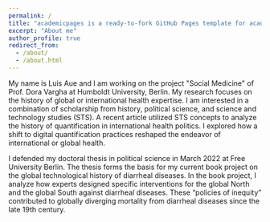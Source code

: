 ```yaml
---
permalink: /
title: "academicpages is a ready-to-fork GitHub Pages template for academic personal websites"
excerpt: "About me"
author_profile: true
redirect_from: 
  - /about/
  - /about.html
---
```


My name is Luis Aue and I am working on the project "Social Medicine" of Prof. Dora Vargha at Humboldt University, Berlin. My research focuses on the history of global or international health expertise. I am interested in a combination of scholarship from history, political science, and science and technology studies (STS). A recent article utilized STS concepts to analyze the history of quantification in international health politics. I explored how a shift to digital quantification practices reshaped the endeavor of international or global health.

I defended my doctoral thesis in political science in March 2022 at Free University
Berlin. The thesis forms the basis for my current book project on the global technological history of diarrheal diseases. In the book project, I analyze how experts designed specific interventions for the global North and the global South against diarrheal diseases. These “policies of inequity” contributed to globally diverging mortality from diarrheal diseases since the late 19th century.